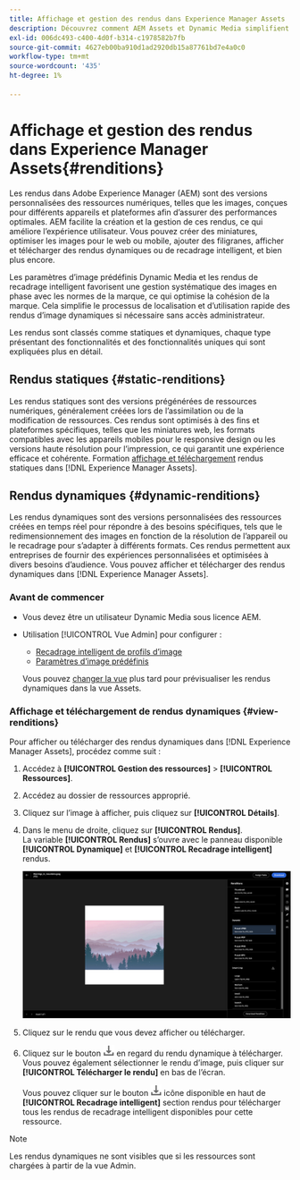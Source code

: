 ```yaml
---
title: Affichage et gestion des rendus dans Experience Manager Assets
description: Découvrez comment AEM Assets et Dynamic Media simplifient la gestion efficace des images avec des rendus d’image statiques et dynamiques.
exl-id: 006dc493-c400-4d0f-b314-c1978582b7fb
source-git-commit: 4627eb00ba910d1ad2920db15a87761bd7e4a0c0
workflow-type: tm+mt
source-wordcount: '435'
ht-degree: 1%

---
```


# Affichage et gestion des rendus dans Experience Manager Assets{#renditions}

Les rendus dans Adobe Experience Manager (AEM) sont des versions personnalisées des ressources numériques, telles que les images, conçues pour différents appareils et plateformes afin d’assurer des performances optimales. AEM facilite la création et la gestion de ces rendus, ce qui améliore l’expérience utilisateur. Vous pouvez créer des miniatures, optimiser les images pour le web ou mobile, ajouter des filigranes, afficher et télécharger des rendus dynamiques ou de recadrage intelligent, et bien plus encore.

Les paramètres d’image prédéfinis Dynamic Media et les rendus de recadrage intelligent favorisent une gestion systématique des images en phase avec les normes de la marque, ce qui optimise la cohésion de la marque. Cela simplifie le processus de localisation et d’utilisation rapide des rendus d’image dynamiques si nécessaire sans accès administrateur.

Les rendus sont classés comme statiques et dynamiques, chaque type présentant des fonctionnalités et des fonctionnalités uniques qui sont expliquées plus en détail.

## Rendus statiques {#static-renditions}

Les rendus statiques sont des versions prégénérées de ressources numériques, généralement créées lors de l’assimilation ou de la modification de ressources. Ces rendus sont optimisés à des fins et plateformes spécifiques, telles que les miniatures web, les formats compatibles avec les appareils mobiles pour le responsive design ou les versions haute résolution pour l’impression, ce qui garantit une expérience efficace et cohérente.
Formation [affichage et téléchargement](#view-dynamic-renditions) rendus statiques dans [!DNL Experience Manager Assets].

## Rendus dynamiques {#dynamic-renditions}

Les rendus dynamiques sont des versions personnalisées des ressources créées en temps réel pour répondre à des besoins spécifiques, tels que le redimensionnement des images en fonction de la résolution de l’appareil ou le recadrage pour s’adapter à différents formats.
Ces rendus permettent aux entreprises de fournir des expériences personnalisées et optimisées à divers besoins d’audience. Vous pouvez afficher et télécharger des rendus dynamiques dans [!DNL Experience Manager Assets].

### Avant de commencer

* Vous devez être un utilisateur Dynamic Media sous licence AEM.

* Utilisation [!UICONTROL Vue Admin] pour configurer :
   * [Recadrage intelligent de profils d’image](/help/assets/dynamic-media/image-profiles.md#creating-image-profiles)
   * [Paramètres d’image prédéfinis](/help/assets/dynamic-media/managing-image-presets.md)

  Vous pouvez [changer la vue](/help/assets/assets-view-introduction.md#how-to-access-assets-view) plus tard pour prévisualiser les rendus dynamiques dans la vue Assets.

### Affichage et téléchargement de rendus dynamiques {#view-renditions}

Pour afficher ou télécharger des rendus dynamiques dans [!DNL Experience Manager Assets], procédez comme suit :

1. Accédez à **[!UICONTROL Gestion des ressources]** > **[!UICONTROL Ressources]**.

1. Accédez au dossier de ressources approprié.

1. Cliquez sur l’image à afficher, puis cliquez sur **[!UICONTROL Détails]**.

1. Dans le menu de droite, cliquez sur **[!UICONTROL Rendus]**. <br> La variable **[!UICONTROL Rendus]** s’ouvre avec le panneau disponible **[!UICONTROL Dynamique]** et **[!UICONTROL Recadrage intelligent]** rendus.

   ![rendus dynamiques](assets/preset_smart_crop.png)
   <!-- ![dynamic renditions](assets/preset_smart_crop_view.png) -->

1. Cliquez sur le rendu que vous devez afficher ou télécharger.

1. Cliquez sur le bouton ![icône de téléchargement](assets/do-not-localize/download-icon.png) en regard du rendu dynamique à télécharger. <br> Vous pouvez également sélectionner le rendu d’image, puis cliquer sur **[!UICONTROL Télécharger le rendu]** en bas de l’écran.

   Vous pouvez cliquer sur le bouton ![icône de téléchargement](assets/do-not-localize/download-icon.png) icône disponible en haut de **[!UICONTROL Recadrage intelligent]** section rendus pour télécharger tous les rendus de recadrage intelligent disponibles pour cette ressource.

>[!NOTE]
>
>Les rendus dynamiques ne sont visibles que si les ressources sont chargées à partir de la vue Admin.
